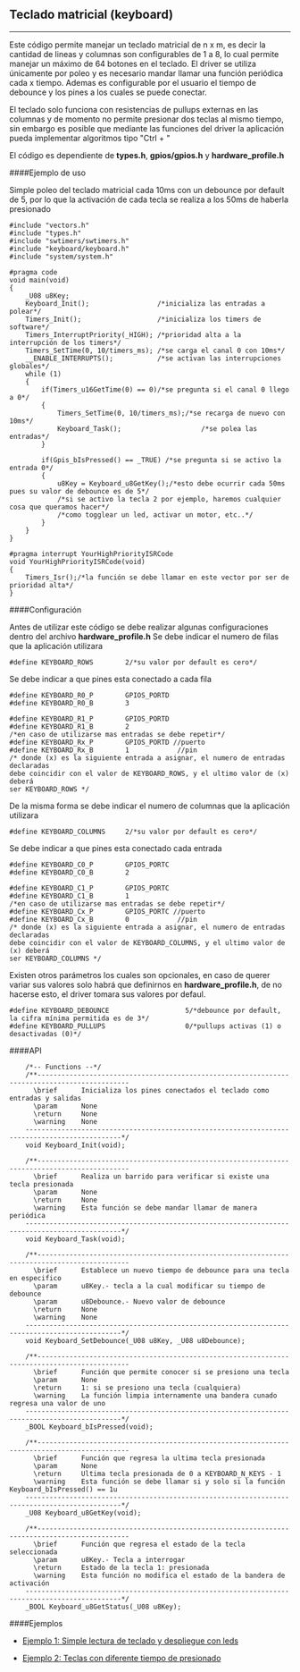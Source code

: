 Teclado matricial (keyboard)
-----------------
---------
Este código permite manejar un teclado matricial de n x m, es decir la cantidad de lineas y columnas son configurables de 1 a 8, lo cual permite manejar un máximo de 64 botones en el teclado. El driver se utiliza únicamente por poleo y es necesario mandar llamar una función periódica cada x tiempo. Ademas es configurable por el usuario el tiempo de debounce y los pines a los cuales se puede conectar.

El teclado solo funciona con resistencias de pullups externas en las columnas y de momento no permite presionar dos teclas al mismo tiempo, sin embargo es posible que mediante las funciones del driver la aplicación pueda implementar algoritmos tipo "Ctrl + <tecla>"

El código es dependiente de **types.h**, **gpios/gpios.h** y **hardware_profile.h**

####Ejemplo de uso

Simple poleo del teclado matricial cada 10ms con un debounce por default de 5, por lo que la activación de cada tecla se realiza a los 50ms de haberla presionado
```
#include "vectors.h"
#include "types.h"
#include "swtimers/swtimers.h"
#include "keyboard/keyboard.h"
#include "system/system.h"

#pragma code
void main(void)
{
	_U08 u8Key;
    Keyboard_Init();                 /*inicializa las entradas a polear*/
    Timers_Init();                   /*inicializa los timers de software*/
    Timers_InterruptPriority(_HIGH); /*prioridad alta a la interrupción de los timers*/
    Timers_SetTime(0, 10/timers_ms); /*se carga el canal 0 con 10ms*/
    __ENABLE_INTERRUPTS();           /*se activan las interrupciones globales*/
    while (1)
    {
        if(Timers_u16GetTime(0) == 0)/*se pregunta si el canal 0 llego a 0*/
        {
            Timers_SetTime(0, 10/timers_ms);/*se recarga de nuevo con 10ms*/
            Keyboard_Task();                    /*se polea las entradas*/
        }

        if(Gpis_bIsPressed() == _TRUE) /*se pregunta si se activo la entrada 0*/
        {
		   	u8Key = Keyboard_u8GetKey();/*esto debe ocurrir cada 50ms pues su valor de debounce es de 5*/
            /*si se activo la tecla 2 por ejemplo, haremos cualquier cosa que queramos hacer*/
            /*como togglear un led, activar un motor, etc..*/   
        }
    }
}

#pragma interrupt YourHighPriorityISRCode
void YourHighPriorityISRCode(void)
{
    Timers_Isr();/*la función se debe llamar en este vector por ser de prioridad alta*/
}
```

####Configuración

Antes de utilizar este código se debe realizar algunas configuraciones dentro del archivo **hardware_profile.h** Se debe indicar el numero de filas que la aplicación utilizara

```
#define KEYBOARD_ROWS        2/*su valor por default es cero*/
```

Se debe indicar a que pines esta conectado a cada fila

```
#define KEYBOARD_R0_P        GPIOS_PORTD
#define KEYBOARD_R0_B        3

#define KEYBOARD_R1_P        GPIOS_PORTD
#define KEYBOARD_R1_B        2
/*en caso de utilizarse mas entradas se debe repetir*/ 
#define KEYBOARD_Rx_P        GPIOS_PORTD //puerto
#define KEYBOARD_Rx_B        1            //pin
/* donde (x) es la siguiente entrada a asignar, el numero de entradas declaradas 
debe coincidir con el valor de KEYBOARD_ROWS, y el ultimo valor de (x) deberá 
ser KEYBOARD_ROWS */
```

De la misma forma se debe indicar el numero de columnas que la aplicación utilizara

```
#define KEYBOARD_COLUMNS     2/*su valor por default es cero*/
```

Se debe indicar a que pines esta conectado cada entrada

```
#define KEYBOARD_C0_P        GPIOS_PORTC
#define KEYBOARD_C0_B        2

#define KEYBOARD_C1_P        GPIOS_PORTC
#define KEYBOARD_C1_B        1
/*en caso de utilizarse mas entradas se debe repetir*/ 
#define KEYBOARD_Cx_P        GPIOS_PORTC //puerto
#define KEYBOARD_Cx_B        0            //pin
/* donde (x) es la siguiente entrada a asignar, el numero de entradas declaradas 
debe coincidir con el valor de KEYBOARD_COLUMNS, y el ultimo valor de (x) deberá 
ser KEYBOARD_COLUMNS */
```

Existen otros parámetros los cuales son opcionales, en caso de querer variar sus valores solo habrá que definirnos en **hardware_profile.h**, de no hacerse esto, el driver tomara sus valores por defaul.

```
#define KEYBOARD_DEBOUNCE                   5/*debounce por default, la cifra mínima permitida es de 3*/
#define KEYBOARD_PULLUPS                    0/*pullups activas (1) o desactivadas (0)*/
```

####API

```
	/*-- Functions --*/
    /**---------------------------------------------------------------------------------------------    
      \brief      Inicializa los pines conectados el teclado como entradas y salidas
      \param	  None
      \return     None
      \warning	  None   	
    ----------------------------------------------------------------------------------------------*/
    void Keyboard_Init(void);
    
    /**---------------------------------------------------------------------------------------------    
      \brief      Realiza un barrido para verificar si existe una tecla presionada
      \param	  None
      \return     None
      \warning	  Esta función se debe mandar llamar de manera periódica   	
    ----------------------------------------------------------------------------------------------*/
    void Keyboard_Task(void);
    
	/**---------------------------------------------------------------------------------------------    
      \brief      Establece un nuevo tiempo de debounce para una tecla en especifico
      \param	  u8Key.- tecla a la cual modificar su tiempo de debounce
      \param	  u8Debounce.- Nuevo valor de debounce
      \return     None
      \warning	  None  	
    ----------------------------------------------------------------------------------------------*/
    void Keyboard_SetDebounce(_U08 u8Key, _U08 u8Debounce);
    
    /**---------------------------------------------------------------------------------------------    
      \brief      Función que permite conocer si se presiono una tecla
      \param	  None
      \return     1: si se presiono una tecla (cualquiera)
      \warning	  La función limpia internamente una bandera cunado regresa una valor de uno   	
    ----------------------------------------------------------------------------------------------*/
    _BOOL Keyboard_bIsPressed(void);
    
    /**---------------------------------------------------------------------------------------------    
      \brief      Función que regresa la ultima tecla presionada
      \param	  None
      \return     Ultima tecla presionada de 0 a KEYBOARD_N_KEYS - 1 
      \warning	  Esta función se debe llamar si y solo si la función Keyboard_bIsPressed() == 1u   	
    ----------------------------------------------------------------------------------------------*/
    _U08 Keyboard_u8GetKey(void);

    /**---------------------------------------------------------------------------------------------    
      \brief      Función que regresa el estado de la tecla seleccionada
      \param	  u8Key.- Tecla a interrogar
      \return     Estado de la tecla 1: presionada 
      \warning	  Esta función no modifica el estado de la bandera de activación  	
    ----------------------------------------------------------------------------------------------*/
    _BOOL Keyboard_u8GetStatus(_U08 u8Key);
```

####Ejemplos

- [Ejemplo 1: Simple lectura de teclado y despliegue con leds][1]
- [Ejemplo 2: Teclas con diferente tiempo de presionado][2]


  [1]: https://github.com/Hotboards/Examples/blob/master/Microchip/keyboard1.X/main.c
  [2]: https://github.com/Hotboards/Examples/blob/master/Microchip/keyboard2.X/main.c
